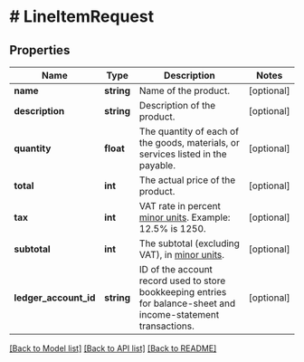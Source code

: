 # # LineItemRequest

## Properties

Name | Type | Description | Notes
------------ | ------------- | ------------- | -------------
**name** | **string** | Name of the product. | [optional]
**description** | **string** | Description of the product. | [optional]
**quantity** | **float** | The quantity of each of the goods, materials, or services listed in the payable. | [optional]
**total** | **int** | The actual price of the product. | [optional]
**tax** | **int** | VAT rate in percent [minor units](https://docs.monite.com/docs/currencies#minor-units). Example: 12.5% is 1250. | [optional]
**subtotal** | **int** | The subtotal (excluding VAT), in [minor units](https://docs.monite.com/docs/currencies#minor-units). | [optional]
**ledger_account_id** | **string** | ID of the account record used to store bookkeeping entries for balance-sheet and income-statement transactions. | [optional]

[[Back to Model list]](../../README.md#models) [[Back to API list]](../../README.md#endpoints) [[Back to README]](../../README.md)
